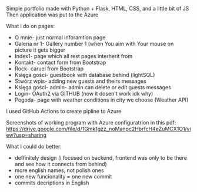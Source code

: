 Simple portfolio made with Python + Flask, HTML, CSS, and a little bit of JS
Then application was put to the Azure


What i do on pages: 
- O mnie- just normal inforamtion page
- Galeria nr 1- Gallery number 1 (when You aim with Your mouse on picture it gets bigger
- Index1- page which all rest pages interherit from
- Kontakt- contact form from Bootstrap
- Rock- caruel from Bootstrap
- Księga gości- guestbook with database behind (lightSQL)
- Stwórz wpis- adding new guests and theirs messages
- Księga gości- admin- admin can delete or edit guests messages
- Login- OAuth2 via GITHUB (now it dosen't work idk why)
- Pogoda- page with weather conditions in city we choose (Weather API)

I used GitHub Actions to create pipline to Azure 

Screenshots of working program with Azure configuratrion in this pdf: https://drive.google.com/file/d/1Gmk1gzz_noManpc2HbrfcH4eZuMCX1O1/view?usp=sharing

What I could do better:
- deffinitely design (i focused on backend, frontend was only to be there and see how it connects from behind)
- more english names, not polish ones
- one new funcionality = one new commit
- commits decriptions in English
